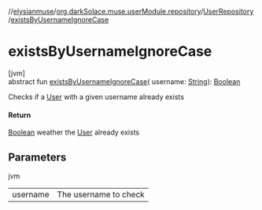 //[elysianmuse](../../../index.md)/[org.darkSolace.muse.userModule.repository](../index.md)/[UserRepository](index.md)
/[existsByUsernameIgnoreCase](exists-by-username-ignore-case.md)

# existsByUsernameIgnoreCase

[jvm]\
abstract fun [existsByUsernameIgnoreCase](exists-by-username-ignore-case.md)(
username: [String](https://kotlinlang.org/api/latest/jvm/stdlib/kotlin/-string/index.html)): [Boolean](https://kotlinlang.org/api/latest/jvm/stdlib/kotlin/-boolean/index.html)

Checks if a [User](../../org.darkSolace.muse.userModule.model/-user/index.md) with a given username already exists

#### Return

[Boolean](https://kotlinlang.org/api/latest/jvm/stdlib/kotlin/-boolean/index.html) weather
the [User](../../org.darkSolace.muse.userModule.model/-user/index.md) already exists

## Parameters

jvm

| | |
|---|---|
| username | The username to check |
